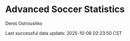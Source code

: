 # Advanced Soccer Statistics
Denis Ostroushko

<!-- gfm -->

Last successful data update: 2025-10-06 02:23:50 CST
